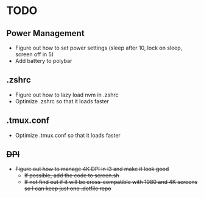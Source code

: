 # TODO

## Power Management
- Figure out how to set power settings (sleep after 10, lock on sleep, screen off in 5)
- Add battery to polybar

## .zshrc

- Figure out how to lazy load nvm in .zshrc
- Optimize .zshrc so that it loads faster

## .tmux.conf

- Optimize .tmux.conf so that it loads faster

## ~~DPI~~
- ~~Figure out how to manage 4K DPI in i3 and make it look good~~
  - ~~If possible, add the code to screen.sh~~
  - ~~If not find out if it will be cross-compatible with 1080 and 4K screens so I can keep just one .dotfile repo~~

